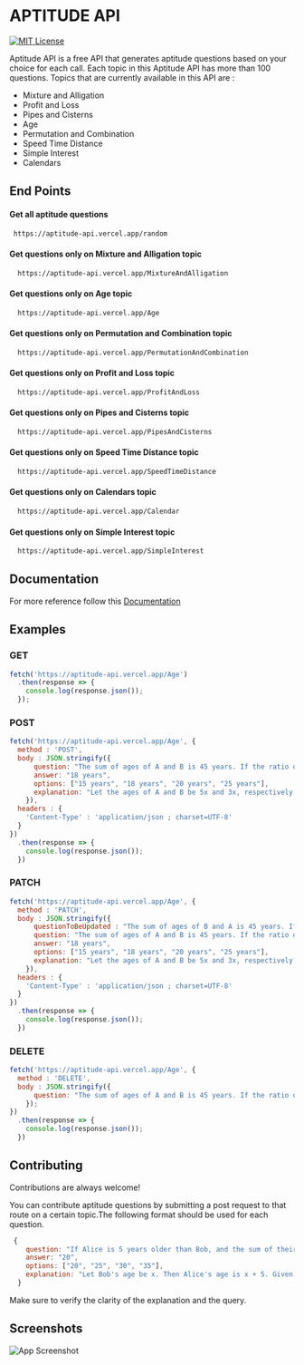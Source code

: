 # APTITUDE API 

[![MIT License](https://img.shields.io/badge/License-MIT-green.svg)](https://github.com/thirukumaran05/Aptitude-API?tab=MIT-1-ov-file)

Aptitude API is a free API that generates aptitude questions based on your choice for each call. Each topic in this Aptitude API has more than 100 questions. Topics that are currently available in this API are :

* Mixture and Alligation
* Profit and Loss
* Pipes and Cisterns
* Age
* Permutation and Combination
* Speed Time Distance
* Simple Interest
* Calendars

    
## End Points

#### Get all aptitude questions

```bash
 https://aptitude-api.vercel.app/random
```

#### Get questions only on Mixture and Alligation topic

```bash
  https://aptitude-api.vercel.app/MixtureAndAlligation
```


#### Get questions only on Age topic

```bash
  https://aptitude-api.vercel.app/Age
```

#### Get questions only on Permutation and Combination topic

```bash
  https://aptitude-api.vercel.app/PermutationAndCombination
```


#### Get questions only on Profit and Loss topic

```bash
  https://aptitude-api.vercel.app/ProfitAndLoss
```

#### Get questions only on Pipes and Cisterns topic

```bash
  https://aptitude-api.vercel.app/PipesAndCisterns
```
#### Get questions only on Speed Time Distance topic

```bash
  https://aptitude-api.vercel.app/SpeedTimeDistance
```
#### Get questions only on Calendars topic

```bash
  https://aptitude-api.vercel.app/Calendar
```
#### Get questions only on Simple Interest topic

```bash
  https://aptitude-api.vercel.app/SimpleInterest
```

## Documentation

For more reference follow this [Documentation](https://aptitude-api.vercel.app/)


## Examples

### GET

```javascript
fetch('https://aptitude-api.vercel.app/Age')
  .then(response => {
    console.log(response.json());
  });
```

### POST

```javascript
fetch('https://aptitude-api.vercel.app/Age', {
  method : 'POST',
  body : JSON.stringify({
      question: "The sum of ages of A and B is 45 years. If the ratio of their ages is 5:3, what is B's age?",
      answer: "18 years",
      options: ["15 years", "18 years", "20 years", "25 years"],
      explanation: "Let the ages of A and B be 5x and 3x, respectively. Given that 5x + 3x = 45. Solving this equation gives x = 5. Hence, B's age = 3 * 5 = 15 years."
    }),
  headers : {
    'Content-Type' : 'application/json ; charset=UTF-8'
  }
})
  .then(response => {
    console.log(response.json());
  })
```

### PATCH

```javascript
fetch('https://aptitude-api.vercel.app/Age', {
  method : 'PATCH',
  body : JSON.stringify({
      questionToBeUpdated : "The sum of ages of B and A is 45 years. If the ratio of their ages is 5:3, what is B's age?",
      question: "The sum of ages of A and B is 45 years. If the ratio of their ages is 5:3, what is B's age?",
      answer: "18 years",
      options: ["15 years", "18 years", "20 years", "25 years"],
      explanation: "Let the ages of A and B be 5x and 3x, respectively. Given that 5x + 3x = 45. Solving this equation gives x = 5. Hence, B's age = 3 * 5 = 15 years."
    }),
  headers : {
    'Content-Type' : 'application/json ; charset=UTF-8'
  }
})
  .then(response => {
    console.log(response.json());
  })
```

### DELETE

```javascript
fetch('https://aptitude-api.vercel.app/Age', {
  method : 'DELETE',
  body : JSON.stringify({
      question: "The sum of ages of A and B is 45 years. If the ratio of their ages is 5:3, what is B's age?"
    });
})
  .then(response => {
    console.log(response.json());
  })
```


## Contributing

Contributions are always welcome!

You can contribute aptitude questions by submitting a post request to that route on a certain topic.The following format should be used for each question.

```javascript
 {
    question: "If Alice is 5 years older than Bob, and the sum of their ages is 35, how old is Alice?",
    answer: "20",
    options: ["20", "25", "30", "35"],
    explanation: "Let Bob's age be x. Then Alice's age is x + 5. Given that x + (x + 5) = 35. Solving this equation, we find x = 15, so Alice is x + 5 = 20 years old."
  }
```
Make sure to verify the clarity of the explanation and the query.

## Screenshots
![App Screenshot](https://github.com/thirukumaran05/Aptitude-API/blob/main/images/demo.png)
